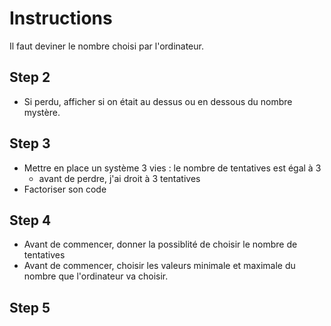 # Instructions
Il faut deviner le nombre choisi par l'ordinateur.


## Step 2
* Si perdu, afficher si on était au dessus ou en dessous du nombre mystère.


## Step 3
* Mettre en place un système 3 vies : le nombre de tentatives est égal à 3
	* avant de perdre, j'ai droit à 3 tentatives
* Factoriser son code

## Step 4
* Avant de commencer, donner la possiblité de choisir le nombre de tentatives
* Avant de commencer, choisir les valeurs minimale et maximale du nombre que l'ordinateur va choisir.

## Step 5

